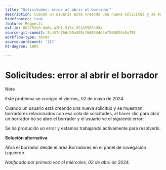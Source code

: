 ```yaml
---
title: "Solicitudes: error al abrir el borrador"
description: Cuando un usuario está creando una nueva solicitud y se muestran borradores relacionados con esa cola de solicitudes, al hacer clic para abrir un borrador no se abre el borrador y el usuario ve un error. Hay una solución disponible.
hidefromtoc: true
feature: Requests
exl-id: 802753e8-0e8e-42b1-917e-95185567c95a
source-git-commit: 3ca57c76dc50a348cf6d85d4d3e7366834a5e791
workflow-type: tm+mt
source-wordcount: '117'
ht-degree: 100%

---
```


# Solicitudes: error al abrir el borrador

>[!NOTE]
>
>Este problema se corrigió el viernes, 02 de mayo de 2024.

Cuando un usuario está creando una nueva solicitud y se muestran borradores relacionados con esa cola de solicitudes, al hacer clic para abrir un borrador no se abre el borrador y el usuario ve el siguiente error:

Se ha producido un error y estamos trabajando activamente para resolverlo.

**Solución alternativa**

Abra el borrador desde el área Borradores en el panel de navegación izquierdo.

_Notificado por primera vez el miércoles, 02 de abril de 2024._
